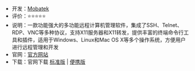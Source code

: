 - 开发：[Mobatek](https://www.mobatek.net/aboutus.html)
- 评价：⭐⭐⭐⭐⭐
- 说明：一款功能强大的多功能远程计算机管理软件，集成了SSH、Telnet、RDP、VNC等多种协议，支持X11服务器和X11转发，提供丰富的终端命令行工具和插件，适用于Windows、Linux和Mac OS X等多个操作系统，方便用户进行远程管理和开发
- 官网：[官方网站](https://mobaxterm.mobatek.net/)
- 下载：官网下载 [标准版](https://download.mobatek.net/2402024022512842/MobaXterm_Installer_v24.0.zip) | [便携版](https://download.mobatek.net/2402024022512842/MobaXterm_Portable_v24.0.zip)